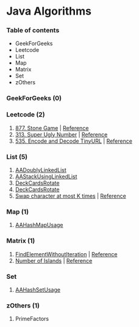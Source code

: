 # Java Algorithms

### Table of contents
- GeekForGeeks
- Leetcode
- List
- Map
- Matrix
- Set
- zOthers

### GeekForGeeks (0)

### Leetcode (2)
1. [877. Stone Game](https://github.com/shubham20yeole/Java/blob/master/Leetcode/StoneGame877.java) | [Reference](https://leetcode.com/problems/stone-game/description/)
2. [313. Super Ugly Number](https://github.com/shubham20yeole/Java/blob/master/Leetcode/SuperUglyNumber.java) | [Reference](https://leetcode.com/problems/super-ugly-number/description/)
3. [535. Encode and Decode TinyURL](https://github.com/shubham20yeole/Java/blob/master/Leetcode/EncodeandDecodeTinyURL535.java) | [Reference](https://leetcode.com/problems/encode-and-decode-tinyurl/solution/)

### List (5)
1. [AADoublyLinkedList](https://github.com/shubham20yeole/Java/blob/master/List/AADoublyLinkedList.java)
2. [AAStackUsingLinkedList](https://github.com/shubham20yeole/Java/blob/master/List/AAStackUsingLinkedList.java)
3. [DeckCardsRotate](https://github.com/shubham20yeole/Java/blob/master/List/DeckCardsRotate.java)
4. [DeckCardsRotate](https://github.com/shubham20yeole/Java/blob/master/List/DeckCardsRotate.java)
5. [Swap character at most K times](https://github.com/shubham20yeole/Java/blob/master/List/SwapCharacteAtMostKTimes.java) | [Reference](https://leetcode.com/discuss/interview-question/124596/Swap-character-at-most-K-times/)


### Map (1)
1. [AAHashMapUsage](https://github.com/shubham20yeole/Java/blob/master/Map/AAHashMapUsage.java)

### Matrix (1)
1. [FindElementWithoutIteration](https://github.com/shubham20yeole/Java/blob/master/Matrix/FindElementWithoutIteration.java) | [Reference](https://www.geeksforgeeks.org/search-element-sorted-matrix/)
2. [Number of Islands](https://github.com/shubham20yeole/Java/blob/master/Matrix/NumberOfIslands.java) | [Reference](https://leetcode.com/problems/number-of-islands/description/)

### Set
1. [AAHashSetUsage](https://github.com/shubham20yeole/Java/blob/master/Set/AAHashSetUsage.java)

### zOthers (1)
1. PrimeFactors